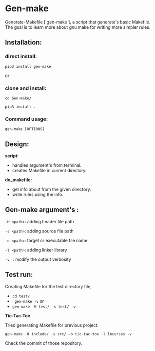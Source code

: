 # Gen-make
Generate-Makefile [ gen-make ], a script that generate's basic Makefile.
The goal is to learn more about gnu make for writing more simpler rules.

## Installation:

### direct install:

```pip3 install gen-make```

or 

### clone and install:

```cd Gen-make/```

```pip3 install . ```

### Command usage:

```gen-make [OPTIONS]```

## Design:

**script:**
   - handles argument's from terminal.
   - creates Makefile in current directory.
   
**do_makefile:**
   - get info about from the given directory.
   - write rules using the info.

## Gen-make argument's :

```-H <path>```: adding header file path

```-s <path>```: adding source file path

```-o <path>```: target or executable file name

```-l <path>```: adding linker library

```-v ```      : modify the output verbosity

## Test run:

Creating Makefile for the test directory file,
* ``` cd test/ ```
* ``` gen-make -v```
or
* ``` gen-make -H test/ -s test/ -v ``` 

**Tic-Tac-Toe**

Tried generating Makefile for previous project.

```gen-make -H include/ -s src/ -o tic-tac-toe -l lncurses -v```
  
Check the commit of those repository.
